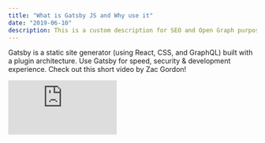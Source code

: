 ```yaml
---
title: "What is Gatsby JS and Why use it"
date: "2019-06-10"
description: This is a custom description for SEO and Open Graph purposes, rather than the default generated excerpt. Simply add a description field to the frontmatter.
---
```


Gatsby is a static site generator (using React, CSS, and GraphQL) built with a plugin architecture. Use Gatsby for speed, security & development experience. Check out this short video by Zac Gordon!

<iframe width="220" height="110" src="https://www.youtube.com/embed/GuvAMcsoreI" frameborder="0" allowfullscreen></iframe>
